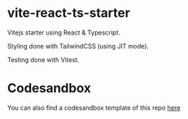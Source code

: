 # vite-react-ts-starter

Vitejs starter using React &amp; Typescript.

Styling done with TailwindCSS (using JIT mode).

Testing done with Vitest.

# Codesandbox

You can also find a codesandbox template of this repo [here]([https://codesandbox.io/s/vite-react-typescript-starter-685son](https://codesandbox.io/p/sandbox/github/simerlec/vite-react-ts-starter/tree/main)https://codesandbox.io/p/sandbox/github/simerlec/vite-react-ts-starter/tree/main)
